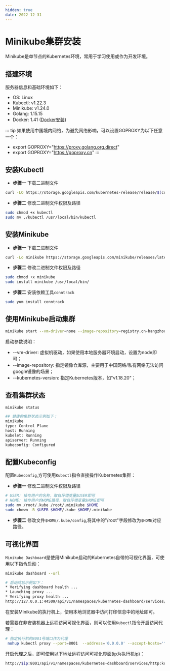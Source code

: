 ```yaml
---
hidden: true
date: 2022-12-31
---
```


# Minikube集群安装

Minikube是单节点的Kubernetes环境，常用于学习使用或作为开发环境。

## 搭建环境

服务器信息和基础环境如下：
- OS: Linux
- Kubectl: v1.22.3
- Minikube: v1.24.0
- Golang: 1.15.15
- Docker: 1.41 ([Docker安装](/zh/tools/docker.md))

::: tip
如果使用中国境内网络，为避免网络影响，可以设置GOPROXY为以下任意一个：
- export GOPROXY="https://proxy.golang.org,direct"
- export GOPROXY="https://goproxy.cn"
:::

## 安装Kubectl

- **步骤一** 下载二进制文件

```bash
curl -LO https://storage.googleapis.com/kubernetes-release/release/$(curl -s https://storage.googleapis.com/kubernetes-release/release/stable.txt)/bin/linux/amd64/kubectl
```

- **步骤二** 修改二进制文件权限及路径

```bash
sudo chmod +x kubectl 
sudo mv ./kubectl /usr/local/bin/kubectl
```

## 安装Minikube
- **步骤一** 下载二进制文件

```bash
curl -Lo minikube https://storage.googleapis.com/minikube/releases/latest/minikube-linux-amd64
```


- **步骤二** 修改二进制文件权限及路径

```bash
sudo chmod +x minikube
sudo install minikube /usr/local/bin/
```

- **步骤二** 安装依赖工具`conntrack`

```bash
sudo yum install conntrack
```

## 使用Minikube启动集群

```bash
minikube start --vm-driver=none --image-repository=registry.cn-hangzhou.aliyuncs.com/google_containers
```

启动参数说明：
- --vm-driver: 虚拟机驱动，如果使用本地服务器环境启动，设置为node即可；
- --image-repository: 指定镜像仓库源，主要用于中国网络/私有网络无法访问google镜像的场景；
- --kubernetes-version: 指定Kubernetes版本，如"v1.18.20"；

## 查看集群状态

```bash
minikube status

## 健康的集群状态示例如下：
minikube
type: Control Plane
host: Running
kubelet: Running
apiserver: Running
kubeconfig: Configured
```

## 配置Kubeconfig

配置`Kubeconfig`,方可使用`Kubectl`指令直接操作Kubernetes集群：

- **步骤一** 修改二进制文件权限及路径
```bash
# USER: 操作用户的名称，取自环境变量$USER即可
# HOME: 操作用户的HOME路径，取自环境变量$HOME即可
sudo mv /root/.kube /root/.minikube $HOME
sudo chown -R $USER $HOME/.kube $HOME/.minikube
```

- **步骤二** 修改文件`$HOME/.kube/config`,将其中的"/root"字段修改为`$HOME`对应路径。

## 可视化界面

`Minikube Dashboard`是使用Minikube启动的Kubernetes自带的可视化界面，可使用以下指令启动：
```bash
minikube dashboard --url

# 启动成功示例如下：
* Verifying dashboard health ...
* Launching proxy ...
* Verifying proxy health ...
http://127.0.0.1:44509/api/v1/namespaces/kubernetes-dashboard/services/http:kubernetes-dashboard:/proxy/
```

在安装Minikube的执行机上，使用本地浏览器中访问打印信息中的地址即可。

若需要在非安装机器上远程访问可视化界面，则可以使用`Kubectl`指令开启访问代理：
```bash
# 指定执行机的8001号端口作为代理
 nohup kubectl proxy --port=8001  --address='0.0.0.0' --accept-hosts='^*$'  >/dev/null 2>&1&
```

开启代理之后，即可使用以下地址远程访问可视化界面(ip为执行机ip)：
```bash
http://$ip:8001/api/v1/namespaces/kubernetes-dashboard/services/http:kubernetes-dashboard:/proxy/
```

